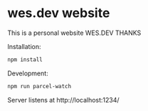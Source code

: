 # wes.dev website
This is a personal website WES.DEV 
THANKS

Installation:

```sh
npm install
```

Development:

```sh
npm run parcel-watch
```

Server listens at http://localhost:1234/
